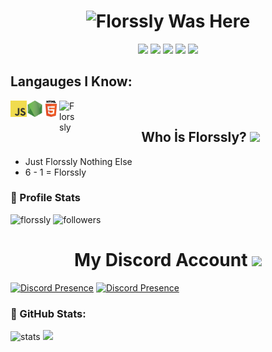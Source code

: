 <h1 align="center"> </🌼Florssly>  
<img src="https://readme-typing-svg.herokuapp.com?font=Fira+Code&duration=2500&pause=500&color=14FF00&width=435&lines=%F0%9F%8C%BC+Destek+%26+%C4%B0leti%C5%9Fim+%C4%B0%C3%A7in%3A+Be%C5%9F%230005" alt="Florssly Was Here" />
</h1>
<p align="center">
 <a href="https://discord.com/users/928259219038302258" target"blank_"><img src="https://img.shields.io/badge/Discord%20-7289DA.svg?&style=for-the-badge&logo=discord&logoColor=white"></a>
  <a href="https://www.github.com/florssly" target"blank_"><img src="https://img.shields.io/badge/GitHub%20-191717.svg?&style=for-the-badge&logo=github&logoColor=white"></a>
  <a href="https://open.spotify.com/user/vwuht447wffml59xtfokakivv?si=26736c6f81d34c45&nd=1" target"blank_"><img src="https://img.shields.io/badge/Spotify%20-1ed760.svg?&style=for-the-badge&logo=spotify&logoColor=white"></a>
 <a href="https://www.instagram.com/_berknt" target"blank_"><img src="https://img.shields.io/badge/INSTAGRAM%20-DC3175.svg?&style=for-the-badge&logo=instagram&logoColor=white"></a>
<a href="https://top.gg/bot/854463472318677022" target"blank_"><img src="https://top.gg/api/widget/854463472318677022.svg"></a>
  
 
 ## Langauges I Know:

<img align="left" alt="JavaScript" width="26px" src="https://raw.githubusercontent.com/github/explore/80688e429a7d4ef2fca1e82350fe8e3517d3494d/topics/javascript/javascript.png" />
<img align="left" alt="Node.js" width="26px" src="https://raw.githubusercontent.com/github/explore/80688e429a7d4ef2fca1e82350fe8e3517d3494d/topics/nodejs/nodejs.png" />
<img align="left" alt="HTML" width="26px" src="https://raw.githubusercontent.com/github/explore/80688e429a7d4ef2fca1e82350fe8e3517d3494d/topics/html/html.png" />
 <img align="left" alt="Florssly" width="26px" src="https://cdn.discordapp.com/emojis/705705522522750988.png?size=96" />
</br>

<h2 align="center">Who İs Florssly? <img src="https://cdn.discordapp.com/emojis/903736036725760020.gif?size=96" width="30px"> </h2>


- Just Florssly Nothing Else
- 6 - 1 = Florssly


<h3>🌼 Profile Stats</h3>
<img src="https://komarev.com/ghpvc/?username=florssly&label=Ziyaretçi%20Sayısı&color=552b75" alt="florssly" />
<img alt="followers" title="Github'dan Takip Et" src="https://img.shields.io/github/followers/florssly?color=236ad3&labelColor=1155ba&style=for-the-badge&logo=github&label=follower"/></a>

<h1 align="center"> My Discord Account <img src="https://cdn.discordapp.com/emojis/903736036725760020.gif?size=96" width="30px"> </h1>

[![Discord Presence](https://lanyard-profile-readme.vercel.app/api/928259219038302258?hideDiscrim=true)](https://discord.com/users/928259219038302258)
[![Discord Presence](https://lanyard-profile-readme.vercel.app/api/798615228728082462?hideDiscrim=true)](https://discord.com/users/798615228728082462)

<h3 align="left">🌼 GitHub Stats:</h3>
<p align="left">
   <img src="https://github-readme-stats.vercel.app/api?username=florssly&count_private=true&show_icons=true&theme=midnight-purple&hide_border=true" width="%150" height="150px" alt="stats" />
   <img src="https://github-readme-stats.vercel.app/api/top-langs/?username=florssly&layout=compact&show_icons=true&theme=midnight-purple&hide_border=true"width="%100" height="150px" />
